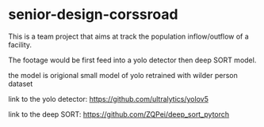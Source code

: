 # senior-design-corssroad

This is a team project that aims at track the population inflow/outflow of a facility.

The footage would be first feed into a yolo detector then deep SORT model.

the model is origional small model of yolo retrained with wilder person dataset

link to the yolo detector: https://github.com/ultralytics/yolov5

link to the deep SORT: https://github.com/ZQPei/deep_sort_pytorch

